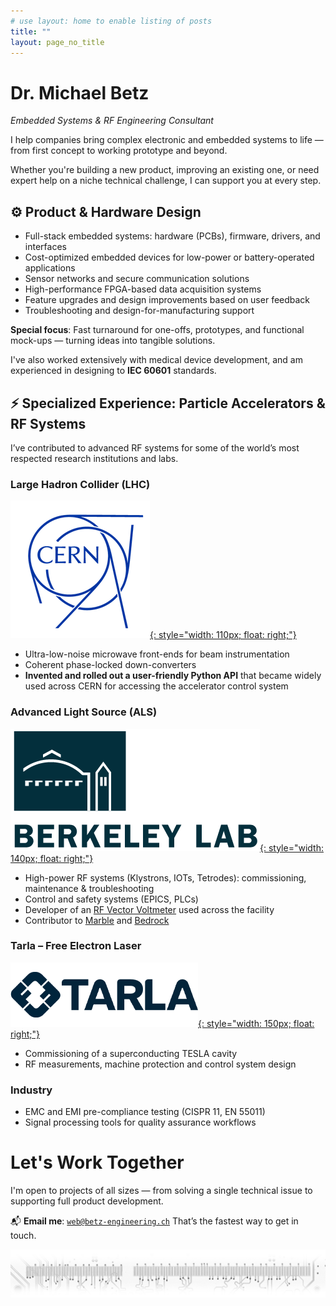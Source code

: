 ```yaml
---
# use layout: home to enable listing of posts
title: ""
layout: page_no_title
---
```


# Dr. Michael Betz
_Embedded Systems & RF Engineering Consultant_

I help companies bring complex electronic and embedded systems to life — from first concept to working prototype and beyond.

Whether you're building a new product, improving an existing one, or need expert help on a niche technical challenge, I can support you at every step.

## ⚙️ Product & Hardware Design
- Full-stack embedded systems: hardware (PCBs), firmware, drivers, and interfaces
- Cost-optimized embedded devices for low-power or battery-operated applications
- Sensor networks and secure communication solutions
- High-performance FPGA-based data acquisition systems
- Feature upgrades and design improvements based on user feedback
- Troubleshooting and design-for-manufacturing support

**Special focus**: Fast turnaround for one-offs, prototypes, and functional mock-ups
— turning ideas into tangible solutions.

I've also worked extensively with medical device development, and am experienced in designing to **IEC 60601** standards.

## ⚡ Specialized Experience: Particle Accelerators & RF Systems

I’ve contributed to advanced RF systems for some of the world’s most respected research institutions and labs.

### Large Hadron Collider (LHC)
[![CERN logo](/pics/cern.png){: style="width: 110px; float: right;"}](https://www.cern.ch)
- Ultra-low-noise microwave front-ends for beam instrumentation
- Coherent phase-locked down-converters
- **Invented and rolled out a user-friendly Python API** that became widely used across CERN for accessing the accelerator control system

### Advanced Light Source (ALS)
[![Berkeley labs logo](/pics/lbl.png){: style="width: 140px; float: right;"}](https://als.lbl.gov/)
- High-power RF systems (Klystrons, IOTs, Tetrodes): commissioning, maintenance & troubleshooting
- Control and safety systems (EPICS, PLCs)
- Developer of an [RF Vector Voltmeter](https://github.com/michael-betz/zed_vvm) used across the facility
- Contributor to [Marble](https://github.com/BerkeleyLab/Marble) and [Bedrock](https://github.com/BerkeleyLab/Bedrock)

### Tarla – Free Electron Laser
[![Tarla logo](/pics/tarla.png){: style="width: 150px; float: right;"}](https://en.tarla-fel.org/)
- Commissioning of a superconducting TESLA cavity
- RF measurements, machine protection and control system design

### Industry
- EMC and EMI pre-compliance testing (CISPR 11, EN 55011)
- Signal processing tools for quality assurance workflows

# Let's Work Together

I'm open to projects of all sizes — from solving a single technical issue to supporting full product development.

📬 **Email me**: [`web@betz-engineering.ch`](mailto:web@betz-engineering.ch)
That’s the fastest way to get in touch.

![Graphical divider](/pics/divider.png)
